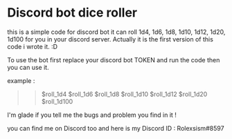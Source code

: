 # Discord bot dice roller

this is a simple code for discord bot it can roll 1d4, 1d6, 1d8, 1d10, 1d12, 1d20, 1d100 for you in your discord server. 
Actually it is the first version of this code i wrote it. :D

To use the bot first replace your discord bot TOKEN and run the code then you can use it.

example : 

 >> $roll_1d4
 >> $roll_1d6
 >> $roll_1d8
 >> $roll_1d10
 >> $roll_1d12
 >> $roll_1d20
 >> $roll_1d100
  
I'm glade if you tell me the bugs and problem you find in it !

you can find me on Discord too and here is my Discord ID : Rolexsism#8597

